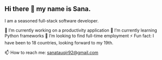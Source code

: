 ## Hi there 👋 my name is Sana.
I am a seasoned full-stack software developer.

🔭 I’m currently working on a productivity application
🌱 I’m currently learning Python frameworks
👯 I’m looking to find full-time employment
⚡ Fun fact: I have been to 18 countries, looking forward to my 19th.

📫 How to reach me: sanatauqir92@gmail.com
